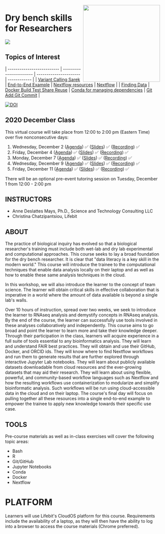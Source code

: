 <p align="center">
  <img src="https://static.wixstatic.com/media/b34882_b300f090387248599125482b6750206c.jpg"  width="250" align="right" >
</p>


# Dry bench skills for Researchers

![](assets/header.png)

## Topics of Interest

| -------------------------- | ----------------------- | ---------------------- | ------------ |
| [Variant Calling Sarek](https://github.com/lifebit-ai/dry-bench-skills-for-researchers/tree/adds-mini-courses/mini-courses/1_variant_calling)  | [End-to-End Example](https://github.com/lifebit-ai/dry-bench-skills-for-researchers/blob/main/classes/class_5/Illustrative-Example.md)   | [Nextflow resources](https://github.com/lifebit-ai/dry-bench-skills-for-researchers/blob/main/classes/class_5/2-nextflow-resources.md) | [Nextflow](https://github.com/lifebit-ai/dry-bench-skills-for-researchers/blob/main/classes/class_4/nextflow.md) | 
| [Finding Data]()           | [Docker Build Test Share Reuse]() | [Conda for managing dependencies]() | [Git Add Git Commit]() |


[![DOI](https://zenodo.org/badge/DOI/10.5281/zenodo.4317512.svg)](https://doi.org/10.5281/zenodo.4317512)

## 2020 December Class
This virtual course will take place from 12:00 to 2:00 pm (Eastern Time) over five nonconsecutive days:

1. Wednesday, December 2 ([Agenda](classes/class_1/README.md)) ✅ ([Slides](assets/DryBenchResearcherDay1.pdf)) ✅ ([Recording](https://vimeo.com/486838280/7ed3c2fa40)) ✅ 
2. Friday, December 4 ([Agenda](classes/class_2/README.md)) ✅ ([Slides](assets/DryBenchResearcherDay2.pdf)) ✅ ([Recording](https://vimeo.com/488116603/d644fbab2f)) ✅ 
3. Monday, December 7 ([Agenda](classes/class_3/README.md)) ✅ ([Slides](assets/DryBenchResearcherDay3.pdf)) ✅ ([Recording](https://vimeo.com/488539316/fe1fbea579)) ✅ 
4. Wednesday, December 9 ([Agenda](classes/class_4/README.md)) ✅ ([Slides](assets/DryBenchResearcherDay4.pdf)) ✅ ([Recording](https://vimeo.com/489415599/d025b8340e)) ✅ 
5. Friday, December 11 ([Agenda](classes/class_5/README.md)) ✅ ([Slides](assets/DryBenchResearcherDay5.pdf)) ✅ ([Recording](https://vimeo.com/490770298/09d87031e3)) ✅

There will be an optional pre-event tutoring session on Tuesday, December 1 from 12:00 - 2:00 pm

## INSTRUCTORS
- Anne Deslattes Mays, Ph.D., Science and Technology Consulting LLC
- Christina Chatzipantsiou, Lifebit

## ABOUT
The practice of biological inquiry has evolved so that a biological researcher's training must include both wet-lab and dry lab experimental and computational approaches. This course seeks to lay a broad foundation for the dry bench researcher. It is clear that "data literacy is a key skill in the modern world." This course will introduce the trainee to the computational techniques that enable data analysis locally on their laptop and as well as how to enable these same analysis techniques in the cloud.

In this workshop, we will also introduce the learner to the concept of team science. The learner will obtain critical skills in effective collaboration that is imperative in a world where the amount of data available is beyond a single lab's walls.

Over 10 hours of instruction, spread over two weeks, we seek to introduce the learner to RNAseq analysis and demystify concepts in RNAseq analysis. By the end of the course, the learner can successfully use tools involved in these analyses collaboratively and independently. This course aims to go broad and point the learner to learn more and take their knowledge deeper. Through their participation in the class, learners will acquire experience in a full suite of tools essential to any bioinformatics analysis. They will learn and understand FAIR best practices. They will obtain and use their GitHub, Docker, and ORCID ids. They will know where to find Nextflow workflows and run them to generate results that are further explored through interactive Jupyter Lab notebooks. They will learn about publicly available datasets downloadable from cloud resources and the ever-growing datasets that may aid their research. They will learn about using flexible, powerful, and community-based workflow languages such as Nextflow and how the resulting  workflows use containerization to modularize and simplify bioinformatic analysis. Such workflows will be run using cloud-accessible data in the cloud and on their laptop. The course's final day will focus on pulling together all these resources into a single end-to-end example to empower the trainee to apply new knowledge towards their specific use case.

## TOOLS

Pre-course materials as well as in-class exercises will cover the following topic areas:

- Bash
- R
- Git/GitHub
- Jupyter Notebooks
- Conda
- Docker
- Nextflow

# PLATFORM

Learners will use Lifebit's CloudOS platform for this course. Requirements include the availability of a laptop, as they will then have the ability to log into a browser to access the course materials (Chrome preferred).
